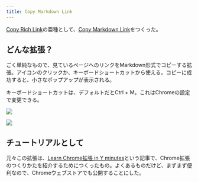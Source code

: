 ```yaml
---
title: Copy Markdown Link
---
```

[Copy Rich Link](https://chrome.google.com/webstore/detail/copy-rich-link/hikiamlgpdcabppakpmemaofmkgknpea)の亜種として、[Copy Markdown Link](https://chrome.google.com/webstore/detail/copy-markdown-link/gkceaaphhbeanfciglgpffnncfpipjpa)をつくった。

どんな拡張？
------

ごく単純なもので、見ているページへのリンクをMarkdown形式でコピーする拡張。アイコンのクリックか、キーボードショートカットから使える。コピーに成功すると、小さなポップアップが表示される。

キーボードショートカットは、デフォルトだとCtrl + M。これはChromeの設定で変更できる。

![](https://lh4.googleusercontent.com/-8xFY7ImHGzndcGMfLLsFbVncFR-KEQAtMO3pM4gqoq8K4xwKexNQBSDzHW-3CZawAigRuLbz_jLSXNi2FgwwVaGAYGR6hU0yySPE2aGU7cwIO46B67KGnD5zJeOHcOamg-QHZ2kbKlmWYi26kvQoCikG5EH6fyRrmSwIii33XAsKAnjAg8VzpQWv_Zz)

![](https://lh5.googleusercontent.com/alOSOsb8IIfBlkZH-42eKTsFIraMuFqddIh60Hra_0WBcKSzXHtQSzOLoOC0BwWsMhZXcUcjFLzbKEQgGNkoLqf_ZVhO-Yignz5-5SCerV9I5yp_iVoCZf91NyJrr8hR41Atl2MAjl0OM6m5b9YF2xQ5v3RiTwF3kRRGUEXqTqn92Kon-4oDcdsD74UE)

チュートリアルとして
----------

元々この拡張は、[Learn Chrome拡張 in Y minutes](https://r7kamura.com/articles/2022-05-18-learn-chrome-extention-in-y-minutes)という記事で、Chrome拡張のつくりかたを紹介するためにつくったもの。よくあるものだけど、まずまず便利なので、Chromeウェブストアでも公開することにした。
